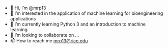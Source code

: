 - 👋 Hi, I’m @mrp13
- 👀 I’m interested in the application of machine learning for bioengineering applications 
- 🌱 I’m currently learning Python 3 and an introduction to machine learning
- 💞️ I’m looking to collaborate on ...
- 📫 How to reach me mrp13@rice.edu

<!---
mrp13/mrp13 is a ✨ special ✨ repository because its `README.md` (this file) appears on your GitHub profile.
You can click the Preview link to take a look at your changes.
--->
